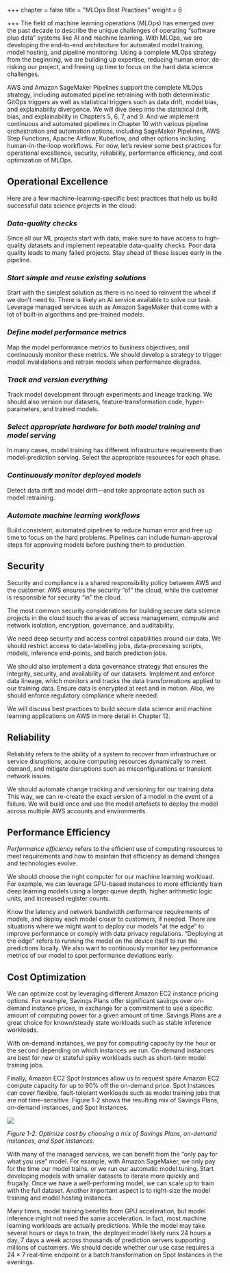 +++
chapter = false
title = "MLOps Best Practises"
weight = 6

+++
The field of machine learning operations (MLOps) has emerged over the past decade to describe the unique challenges of operating “software plus data” systems like AI and machine learning. With MLOps, we are developing the end-to-end architecture for automated model training, model hosting, and pipeline monitoring. Using a complete MLOps strategy from the beginning, we are building up expertise, reducing human error, de-risking our project, and freeing up time to focus on the hard data science challenges.

AWS and Amazon SageMaker Pipelines support the complete MLOps strategy, including automated pipeline retraining with both deterministic GitOps triggers as well as statistical triggers such as data drift, model bias, and explainability divergence. We will dive deep into the statistical drift, bias, and explainability in Chapters 5, 6, 7, and 9. And we implement continuous and automated pipelines in Chapter 10 with various pipeline orchestration and automation options, including SageMaker Pipelines, AWS Step Functions, Apache Airflow, Kubeflow, and other options including human-in-the-loop workflows. For now, let’s review some best practices for operational excellence, security, reliability, performance efficiency, and cost optimization of MLOps.

## Operational Excellence

Here are a few machine-learning-specific best practices that help us build successful data science projects in the cloud:

### _Data-quality checks_

Since all our ML projects start with data, make sure to have access to high-quality datasets and implement repeatable data-quality checks. Poor data quality leads to many failed projects. Stay ahead of these issues early in the pipeline.

### _Start simple and reuse existing solutions_

Start with the simplest solution as there is no need to reinvent the wheel if we don’t need to. There is likely an AI service available to solve our task. Leverage managed services such as Amazon SageMaker that come with a lot of built-in algorithms and pre-trained models.

### _Define model performance metrics_

Map the model performance metrics to business objectives, and continuously monitor these metrics. We should develop a strategy to trigger model invalidations and retrain models when performance degrades.

### _Track and version everything_

Track model development through experiments and lineage tracking. We should also version our datasets, feature-transformation code, hyper-parameters, and trained models.

### _Select appropriate hardware for both model training and model serving_

In many cases, model training has different infrastructure requirements than model-prediction serving. Select the appropriate resources for each phase.

### _Continuously monitor deployed models_

Detect data drift and model drift—and take appropriate action such as model retraining.

### _Automate machine learning workflows_

Build consistent, automated pipelines to reduce human error and free up time to focus on the hard problems. Pipelines can include human-approval steps for approving models before pushing them to production.

## Security

Security and compliance is a shared responsibility policy between AWS and the customer. AWS ensures the security “of” the cloud, while the customer is responsible for security “in” the cloud.

The most common security considerations for building secure data science projects in the cloud touch the areas of access management, compute and network isolation, encryption, governance, and auditability.

We need deep security and access control capabilities around our data. We should restrict access to data-labelling jobs, data-processing scripts, models, inference end-points, and batch prediction jobs.

We should also implement a data governance strategy that ensures the integrity, security, and availability of our datasets. Implement and enforce data lineage, which monitors and tracks the data transformations applied to our training data. Ensure data is encrypted at rest and in motion. Also, we should enforce regulatory compliance where needed.

We will discuss best practices to build secure data science and machine learning applications on AWS in more detail in Chapter 12.

## Reliability

Reliability refers to the ability of a system to recover from infrastructure or service disruptions, acquire computing resources dynamically to meet demand, and mitigate disruptions such as misconfigurations or transient network issues.

We should automate change tracking and versioning for our training data. This way, we can re-create the exact version of a model in the event of a failure. We will build once and use the model artefacts to deploy the model across multiple AWS accounts and environments.

## Performance Efficiency

_Performance efficiency_ refers to the efficient use of computing resources to meet requirements and how to maintain that efficiency as demand changes and technologies evolve.

We should choose the right computer for our machine learning workload. For example, we can leverage GPU-based instances to more efficiently train deep learning models using a larger queue depth, higher arithmetic logic units, and increased register counts.

Know the latency and network bandwidth performance requirements of models, and deploy each model closer to customers, if needed. There are situations where we might want to deploy our models “at the edge” to improve performance or comply with data privacy regulations. “Deploying at the edge” refers to running the model on the device itself to run the predictions locally. We also want to continuously monitor key performance metrics of our model to spot performance deviations early.

## Cost Optimization

We can optimize cost by leveraging different Amazon EC2 instance pricing options. For example, Savings Plans offer significant savings over on-demand instance prices, in exchange for a commitment to use a specific amount of computing power for a given amount of time. Savings Plans are a great choice for known/steady state workloads such as stable inference workloads.

With on-demand instances, we pay for computing capacity by the hour or the second depending on which instances we run. On-demand instances are best for new or stateful spiky workloads such as short-term model training jobs.

Finally, Amazon EC2 Spot Instances allow us to request spare Amazon EC2 compute capacity for up to 90% off the on-demand price. Spot Instances can cover flexible, fault-tolerant workloads such as model training jobs that are not time-sensitive. Figure 1-2 shows the resulting mix of Savings Plans, on-demand instances, and Spot Instances.

![](/images/cost-optimization.png)

_Figure 1-2. Optimize cost by choosing a mix of Savings Plans, on-demand instances, and Spot Instances._

With many of the managed services, we can benefit from the “only pay for what you use” model. For example, with Amazon SageMaker, we only pay for the time our model trains, or we run our automatic model tuning. Start developing models with smaller datasets to iterate more quickly and frugally. Once we have a well-performing model, we can scale up to train with the full dataset. Another important aspect is to right-size the model training and model hosting instances.

Many times, model training benefits from GPU acceleration, but model inference might not need the same acceleration. In fact, most machine learning workloads are actually predictions. While the model may take several hours or days to train, the deployed model likely runs 24 hours a day, 7 days a week across thousands of prediction servers supporting millions of customers. We should decide whether our use case requires a 24 × 7 real-time endpoint or a batch transformation on Spot Instances in the evenings.